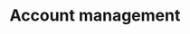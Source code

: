 ---
title: Account management
excerpt: ''
deprecated: false
hidden: false
metadata:
  title: ''
  description: ''
  robots: index
next:
  description: ''
---